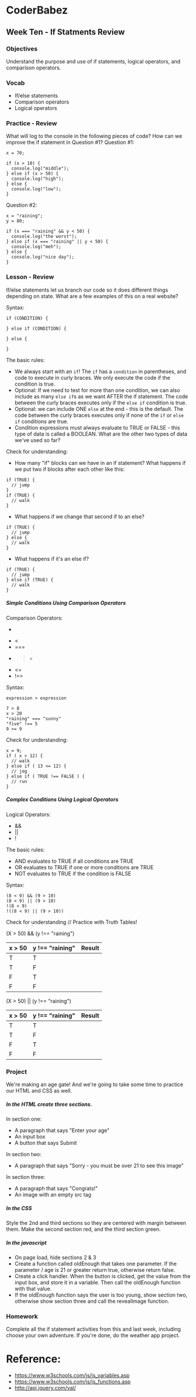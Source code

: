 # CoderBabez

##  Week Ten - If Statments Review

### Objectives
Understand the purpose and use of if statements, logical operators, and comparison operators.  

### Vocab
* If/else statements
* Comparison operators
* Logical operators

### Practice - Review

What will log to the console in the following pieces of code?
How can we improve the if statement in Question #1?
Question #1:
```
x = 70;

if (x > 10) {
  console.log("middle");
} else if (x > 50) {
  console.log("high");   
} else {
  console.log("low");
}
```

Question #2:
```
x = "raining";
y = 80;

if (x === "raining" && y < 50) {
  console.log("the worst");
} else if (x === "raining" || y < 50) {
  console.log("meh");   
} else {
  console.log("nice day");
}
```

### Lesson - Review

If/else statements let us branch our code so it does different things depending on state. What are a few examples of this on a real website?

Syntax:

```
if (CONDITION) {

} else if (CONDITION) {

} else {

}
```

The basic rules:
* We always start with an `if`! The `if` has a `condition` in parentheses, and code to execute in curly braces. We only execute the code if the condition is true.
* Optional: If we need to test for more than one condition, we can also include as many `else if`s as we want AFTER the if statement. The code between the curly braces executes only if the `else if` condition is true.
* Optional: we can include ONE `else` at the end - this is the default. The code between the curly braces executes only if none of the `if` or `else if` conditions are true.
* Condition expressions must always evaluate to TRUE or FALSE - this type of data is called a BOOLEAN. What are the other two types of data we've used so far?

Check for understanding:
* How many "if" blocks can we have in an if statement? What happens if we put two if blocks after each other like this:
```
if (TRUE) {
  // jump
}
if (TRUE) {
  // walk
}
```
* What happens if we change that second if to an else?
```
if (TRUE) {
  // jump
} else {
  // walk
}
```
* What happens if it's an else if?
```
if (TRUE) {
  // jump
} else if (TRUE) {
  // walk
}
```
##### Simple Conditions Using Comparison Operators

Comparison Operators:
* >
* <
* ===
* >=
* <=
* !==

Syntax:
```
expression > expression

7 > 8
x > 20
"raining" === "sunny"
"five" !== 5
9 >= 9
```

Check for understanding:
```
x = 9;
if ( x > 12) {
  // walk
} else if ( 13 <= 12) {
  // jog
} else if ( TRUE !== FALSE ) {
  // run
}
```

##### Complex Conditions Using Logical Operators

Logical Operators:
* &&
* ||
* !

The basic rules:
* AND evaluates to TRUE if all conditions are TRUE
* OR evaluates to TRUE if one or more conditions are TRUE
* NOT evaluates to TRUE if the condition is FALSE

Syntax:
```
(8 < 9) && (9 > 10)
(8 < 9) || (9 > 10)
!(8 < 9)
!((8 < 9) || (9 > 10))
```

Check for understanding // Practice with Truth Tables!

(X > 50) && (y !== "raining")

| x > 50        | y !== "raining" | Result |
| ------------- |-----------------| -------|
| T             | T               |        |
| T             | F               |        |
| F             | T               |        |
| F             | F               |        |

(X > 50) || (y !== "raining")

| x > 50        | y !== "raining" | Result |
| ------------- |-----------------| -------|
| T             | T               |        |
| T             | F               |        |
| F             | T               |        |
| F             | F               |        |

### Project

We're making an age gate! And we're going to take some time to practice our HTML and CSS as well.

##### In the HTML create three sections.

In section one:
* A paragraph that says "Enter your age"
* An input box
* A button that says Submit

In section two:
* A paragraph that says "Sorry - you must be over 21 to see this image"

In section three:
* A paragraph that says "Congrats!"
* An image with an empty src tag

##### In the CSS

Style the 2nd and third sections so they are centered with margin between them. Make the second section red, and the third section green.

##### In the javascript

* On page load, hide sections 2 & 3
* Create a function called oldEnough that takes one parameter. If the parameter / age is 21 or greater return true, otherwise return false.
* Create a click handler. When the button is clicked, get the value from the input box, and store it in a variable. Then call the oldEnough function with that value.
* If the oldEnough function says the user is too young, show section two, otherwise show section three and call the revealImage function.

### Homework

Complete all the if statement activities from this and last week, including choose your own adventure.
If you're done, do the weather app project.

# Reference:

* https://www.w3schools.com/js/js_variables.asp
* https://www.w3schools.com/js/js_functions.asp
* http://api.jquery.com/val/
